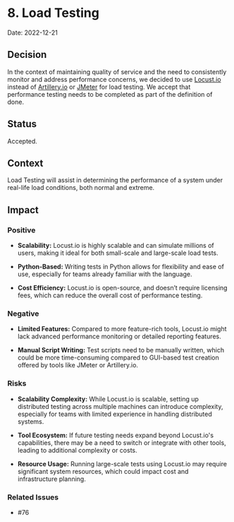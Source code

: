 # 8. Load Testing

Date: 2022-12-21

## Decision

In the context of maintaining quality of service and the need to consistently monitor and address performance concerns, we decided to use [Locust.io](https://locust.io/) instead of [Artillery.io](https://www.artillery.io/) or [JMeter](https://jmeter.apache.org/) for load testing. We accept that performance testing needs to be completed as part of the definition of done.


## Status

Accepted.

## Context

Load Testing will assist in determining the performance of a system under
real-life load conditions, both normal and extreme.

## Impact

### Positive

- **Scalability:** Locust.io is highly scalable and can simulate millions of users, making it ideal for both small-scale and large-scale load tests. 


- **Python-Based:** Writing tests in Python allows for flexibility and ease of use, especially for teams already familiar with the language. 


- **Cost Efficiency:** Locust.io is open-source, and doesn’t require licensing fees, which can reduce the overall cost of performance testing.


### Negative

- **Limited Features:** Compared to more feature-rich tools, Locust.io might lack advanced performance monitoring or detailed reporting features. 


- **Manual Script Writing:** Test scripts need to be manually written, which could be more time-consuming compared to GUI-based test creation offered by tools like JMeter or Artillery.io.


### Risks

- **Scalability Complexity:** While Locust.io is scalable, setting up distributed testing across multiple machines can introduce complexity, especially for teams with limited experience in handling distributed systems. 


- **Tool Ecosystem:** If future testing needs expand beyond Locust.io's capabilities, there may be a need to switch or integrate with other tools, leading to additional complexity or costs. 


- **Resource Usage:** Running large-scale tests using Locust.io may require significant system resources, which could impact cost and infrastructure planning.


### Related Issues

- #76
